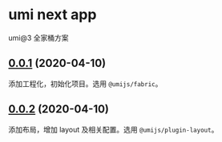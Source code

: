 # umi next app

umi@3 全家桶方案

## [0.0.1]() (2020-04-10)

添加工程化，初始化项目。选用 `@umijs/fabric`。

## [0.0.2]() (2020-04-10)

添加布局，增加 layout 及相关配置。选用 `@umijs/plugin-layout`。
